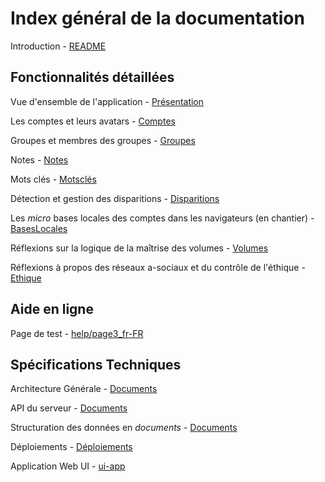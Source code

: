 # Index général de la documentation

Introduction - [README](./README.md)

## Fonctionnalités détaillées

Vue d'ensemble de l'application - [Présentation](appli/Présentation.md)

Les comptes et leurs avatars - [Comptes](appli/Comptes.md)

Groupes et membres des groupes - [Groupes](appli/Groupes.md)

Notes - [Notes](appli/Notes.md)

Mots clés - [Motsclés](appli/Motsclés.md)

Détection et gestion des disparitions - [Disparitions](appli/Disparitions.md)

Les _micro_ bases locales des comptes dans les navigateurs (en chantier) - [BasesLocales](appli/BasesLocales.md)

Réflexions sur la logique de la maîtrise des volumes - [Volumes](appli/Volumes.md)

Réflexions à propos des réseaux a-sociaux et du contrôle de l'éthique - [Ethique](appli/Ethique.md)

## Aide en ligne

Page de test - [help/page3_fr-FR](./help/page3_fr-FR.md)

## Spécifications Techniques

Architecture Générale - [Documents](tech/Architecture.md)

API du serveur - [Documents](tech/API-Serveur.md)

Structuration des données en _documents_ - [Documents](tech/Documents.md)

Déploiements - [Déploiements](tech/Déploiements.md)

Application Web UI - [ui-app](tech/ui-app.md)

